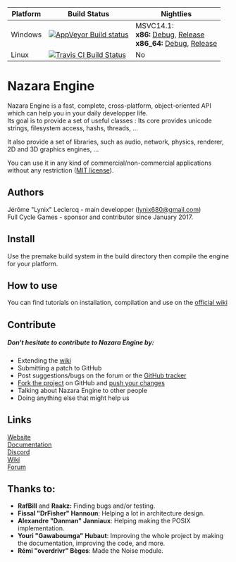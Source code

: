 ﻿Platform | Build Status | Nightlies
------------ | ------------- | -------------
Windows | [![AppVeyor Build status](https://ci.appveyor.com/api/projects/status/rqxfj343mh3ab2we/branch/master?svg=true)](https://ci.appveyor.com/project/DrLynix/nazaraengine/branch/master) | MSVC14.1:<br>**x86:** [Debug](https://ci.appveyor.com/api/projects/DrLynix/NazaraEngine/artifacts/package%2FNazaraEngine.7z?branch=master&job=Environment%3A%20TOOLSET%3Dvs2017%3B%20Configuration%3A%20DebugDynamic%3B%20Platform%3A%20Win32), [Release](https://ci.appveyor.com/api/projects/DrLynix/NazaraEngine/artifacts/package%2FNazaraEngine.7z?branch=master&job=Environment%3A%20TOOLSET%3Dvs2017%3B%20Configuration%3A%20ReleaseDynamic%3B%20Platform%3A%20Win32)<br>**x86_64:** [Debug](https://ci.appveyor.com/api/projects/DrLynix/NazaraEngine/artifacts/package%2FNazaraEngine.7z?branch=master&job=Environment%3A%20TOOLSET%3Dvs2017%3B%20Configuration%3A%20DebugDynamic%3B%20Platform%3A%20x64), [Release](https://ci.appveyor.com/api/projects/DrLynix/NazaraEngine/artifacts/package%2FNazaraEngine.7z?branch=master&job=Environment%3A%20TOOLSET%3Dvs2017%3B%20Configuration%3A%20ReleaseDynamic%3B%20Platform%3A%20x64)
Linux | [![Travis CI Build Status](https://travis-ciorg/DigitalPulseSoftware/NazaraEngine.svg?branch=master)](https://travis-ci.org/DigitalPulseSoftware/NazaraEngine) | No

# Nazara Engine  

Nazara Engine is a fast, complete, cross-platform, object-oriented API which can help you in your daily developper life.  
Its goal is to provide a set of useful classes : Its core provides unicode strings, filesystem access, hashs, threads, ...

It also provide a set of libraries, such as audio, network, physics, renderer, 2D and 3D graphics engines, ...

You can use it in any kind of commercial/non-commercial applications without any restriction ([MIT license](http://opensource.org/licenses/MIT)).

## Authors

Jérôme "Lynix" Leclercq - main developper (<lynix680@gmail.com>)   
Full Cycle Games - sponsor and contributor since January 2017.

## Install

Use the premake build system in the build directory then compile the engine for your platform.

## How to use

You can find tutorials on installation, compilation and use on the [official wiki](https://github.com/DigitalPulseSoftware/NazaraEngine/wiki)

## Contribute

##### Don't hesitate to contribute to Nazara Engine by:
- Extending the [wiki](https://github.com/DigitalPulseSoftware/NazaraEngine/wiki)
- Submitting a patch to GitHub  
- Post suggestions/bugs on the forum or the [GitHub tracker](https://github.com/DigitalPulseSoftware/NazaraEngine/issues)    
- [Fork the project](https://github.com/DigitalPulseSoftware/NazaraEngine/fork) on GitHub and [push your changes](https://github.com/DigitalPulseSoftware/NazaraEngine/pulls)  
- Talking about Nazara Engine to other people  
- Doing anything else that might help us

## Links

[Website](https://nazara.digitalpulsesoftware.net)  
[Documentation](https://nazara.digitalpulsesoftware.net/doc)  
[Discord](https://discord.gg/MvwNx73)  
[Wiki](https://github.com/DigitalPulseSoftware/NazaraEngine/wiki)  
[Forum](https://forum.digitalpulsesoftware.net)  

## Thanks to:

- **RafBill** and **Raakz:** Finding bugs and/or testing.
- **Fissal "DrFisher" Hannoun**: Helping a lot in architecture design.
- **Alexandre "Danman" Janniaux**: Helping making the POSIX implementation.
- **Youri "Gawaboumga" Hubaut**: Improving the whole project by making the documentation, improving the code, and more.
- **Rémi "overdrivr" Bèges**: Made the Noise module.
